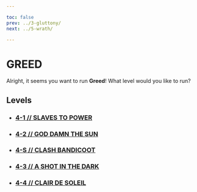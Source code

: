 ```yaml
---

toc: false
prev: ../3-gluttony/
next: ../5-wrath/

---
```


# GREED

Alright, it seems you want to run **Greed**! What level would you like to run?

## Levels

- ### [4-1 // SLAVES TO POWER](/any/4-greed/any-4-1.md)

- ### [4-2 // GOD DAMN THE SUN](/any/4-greed/any-4-2.md)

- ### [4-S // CLASH BANDICOOT](/any/4-greed/any-4-S.md)

- ### [4-3 // A SHOT IN THE DARK](/any/4-greed/any-4-3.md)

- ### [4-4 // CLAIR DE SOLEIL](/any/4-greed/any-4-4.md)

<p style="font-size: 1.75px; color: #4d4d4d00; margin-bottom: -52.5px;">
    <i>workaround gap</i>
</p>